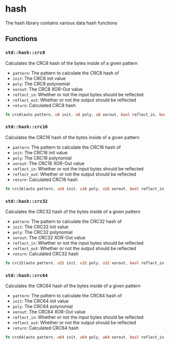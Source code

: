# hash
The hash library contains various data hash functions


## Functions

### `std::hash::crc8`

Calculates the CRC8 hash of the bytes inside of a given pattern
- `pattern`: The pattern to calculate the CRC8 hash of
- `init`: The CRC8 init value
- `poly`: The CRC8 polynomial
- `xorout`: The CRC8 XOR-Out value
- `reflect_in`: Whether or not the input bytes should be reflected
- `reflect_out`: Whether or not the output should be reflected
- `return`: Calculated CRC8 hash


```rust
fn crc8(auto pattern, u8 init, u8 poly, u8 xorout, bool reflect_in, bool reflect_out);
```

### `std::hash::crc16`

Calculates the CRC16 hash of the bytes inside of a given pattern
- `pattern`: The pattern to calculate the CRC16 hash of
- `init`: The CRC16 init value
- `poly`: The CRC16 polynomial
- `xorout`: The CRC16 XOR-Out value
- `reflect_in`: Whether or not the input bytes should be reflected
- `reflect_out`: Whether or not the output should be reflected
- `return`: Calculated CRC16 hash


```rust
fn crc16(auto pattern, u16 init, u16 poly, u16 xorout, bool reflect_in, bool reflect_out);
```

### `std::hash::crc32`

Calculates the CRC32 hash of the bytes inside of a given pattern
- `pattern`: The pattern to calculate the CRC32 hash of
- `init`: The CRC32 init value
- `poly`: The CRC32 polynomial
- `xorout`: The CRC32 XOR-Out value
- `reflect_in`: Whether or not the input bytes should be reflected
- `reflect_out`: Whether or not the output should be reflected
- `return`: Calculated CRC32 hash


```rust
fn crc32(auto pattern, u32 init, u32 poly, u32 xorout, bool reflect_in, bool reflect_out);
```

### `std::hash::crc64`

Calculates the CRC64 hash of the bytes inside of a given pattern
- `pattern`: The pattern to calculate the CRC64 hash of
- `init`: The CRC64 init value
- `poly`: The CRC64 polynomial
- `xorout`: The CRC64 XOR-Out value
- `reflect_in`: Whether or not the input bytes should be reflected
- `reflect_out`: Whether or not the output should be reflected
- `return`: Calculated CRC64 hash


```rust
fn crc64(auto pattern, u64 init, u64 poly, u64 xorout, bool reflect_in, bool reflect_out);
```

